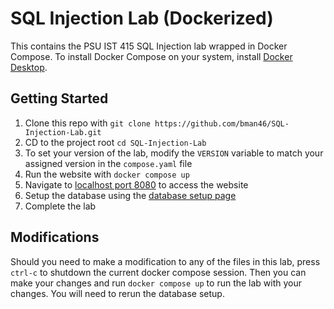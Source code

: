 # SQL Injection Lab (Dockerized)
This contains the PSU IST 415 SQL Injection lab wrapped in Docker Compose. To install Docker Compose on your system, install [Docker Desktop](https://www.docker.com/products/docker-desktop/).
## Getting Started
1. Clone this repo with `git clone https://github.com/bman46/SQL-Injection-Lab.git`
2. CD to the project root `cd SQL-Injection-Lab`
3. To set your version of the lab, modify the `VERSION` variable to match your assigned version in the `compose.yaml` file
4. Run the website with `docker compose up`
5. Navigate to [localhost port 8080](http://localhost:8080/) to access the website
6. Setup the database using the [database setup page](http://localhost:8080/database-setup.php)
7. Complete the lab

## Modifications
Should you need to make a modification to any of the files in this lab, press `ctrl-c` to shutdown the current docker compose session. Then you can make your changes and run `docker compose up` to run the lab with your changes. You will need to rerun the database setup.
